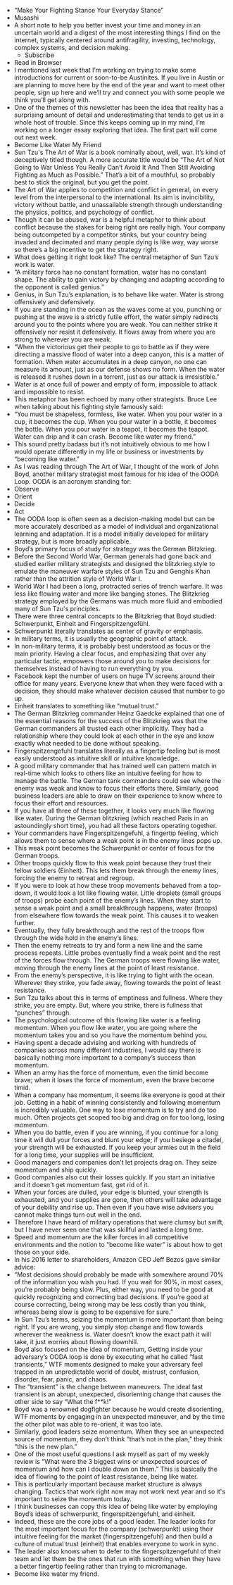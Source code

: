 - “Make Your Fighting Stance Your Everyday Stance”
- Musashi
- A short note to help you better invest your time and money in an uncertain world and a digest of the most interesting things I find on the internet, typically centered around antifragility, investing, technology, complex systems, and decision making.
    - Subscribe       
- Read in Browser
- I mentioned last week that I’m working on trying to make some introductions for current or soon-to-be Austinites. If you live in Austin or are planning to move here by the end of the year and want to meet other people, sign up here and we’ll try and connect you with some people we think you’ll get along with.
- One of the themes of this newsletter has been the idea that reality has a surprising amount of detail and underestimating that tends to get us in a whole host of trouble. Since this keeps coming up in my mind, I’m working on a longer essay exploring that idea. The first part will come out next week.
- Become Like Water My Friend
- Sun Tzu's The Art of War is a book nominally about, well, war. It’s kind of deceptively titled though. A more accurate title would be “The Art of Not Going to War Unless You Really Can’t Avoid It And Then Still Avoiding Fighting as Much as Possible.” That’s a bit of a mouthful, so probably best to stick the original, but you get the point.
- The Art of War applies to competition and conflict in general, on every level from the interpersonal to the international. Its aim is invincibility, victory without battle, and unassailable strength through understanding the physics, politics, and psychology of conflict.
- Though it can be abused, war is a helpful metaphor to think about conflict because the stakes for being right are really high. Your company being outcompeted by a competitor stinks, but your country being invaded and decimated and many people dying is like way, way worse so there’s a big incentive to get the strategy right.
- What does getting it right look like? The central metaphor of Sun Tzu’s work is water.
- “A military force has no constant formation, water has no constant shape. The ability to gain victory by changing and adapting according to the opponent is called genius.”
- Genius, in Sun Tzu’s explanation, is to behave like water. Water is strong offensively and defensively.
- If you are standing in the ocean as the waves come at you, punching or pushing at the wave is a strictly futile effort, the water simply redirects around you to the points where you are weak. You can neither strike it offensively nor resist it defensively. It flows away from where you are strong to wherever you are weak.
- “When the victorious get their people to go to battle as if they were directing a massive flood of water into a deep canyon, this is a matter of formation. When water accumulates in a deep canyon, no one can measure its amount, just as our defense shows no form. When the water is released it rushes down in a torrent, just as our attack is irresistible.”
- Water is at once full of power and empty of form, impossible to attack and impossible to resist.
- This metaphor has been echoed by many other strategists. Bruce Lee when talking about his fighting style famously said:
- “You must be shapeless, formless, like water. When you pour water in a cup, it becomes the cup. When you pour water in a bottle, it becomes the bottle. When you pour water in a teapot, it becomes the teapot. Water can drip and it can crash. Become like water my friend.”
- This sound pretty badass but it’s not intuitively obvious to me how I would operate differently in my life or business or investments by “becoming like water.”
- As I was reading through The Art of War, I thought of the work of John Boyd, another military strategist most famous for his idea of the OODA Loop. OODA is an acronym standing for:
- Observe
- Orient
- Decide
- Act
- The OODA loop is often seen as a decision-making model but can be more accurately described as a model of individual and organizational learning and adaptation. It is a model initially developed for military strategy, but is more broadly applicable.
- Boyd’s primary focus of study for strategy was the German Blitzkrieg.
- Before the Second World War, German generals had gone back and studied earlier military strategists and designed the blitzkrieg style to emulate the maneuver warfare styles of Sun Tzu and Genghis Khan rather than the attrition style of World War I.
- World War I had been a long, protracted series of trench warfare. It was less like flowing water and more like banging stones. The Blitzkrieg strategy employed by the Germans was much more fluid and embodied many of Sun Tzu's principles.
- There were three central concepts to the Blitzkrieg that Boyd studied: Schwerpunkt, Einheit and Fingerspitzengefühl.
- Schwerpunkt literally translates as center of gravity or emphasis.
- In military terms, it is usually the geographic point of attack.
- In non-military terms, it is probably best understood as focus or the main priority. Having a clear focus, and emphasizing that over any particular tactic, empowers those around you to make decisions for themselves instead of having to run everything by you.
- Facebook kept the number of users on huge TV screens around their office for many years. Everyone knew that when they were faced with a decision, they should make whatever decision caused that number to go up.
- Einheit translates to something like “mutual trust.”
- The German Blitzkrieg commander Heinz Gaedcke explained that one of the essential reasons for the success of the Blitzkrieg was that the German commanders all trusted each other implicitly. They had a relationship where they could look at each other in the eye and know exactly what needed to be done without speaking.
- Fingerspitzengefuhl translates literally as a fingertip feeling but is most easily understood as intuitive skill or intuitive knowledge.
- A good military commander that has trained well can pattern match in real-time which looks to others like an intuitive feeling for how to manage the battle. The German tank commanders could see where the enemy was weak and know to focus their efforts there. Similarly, good business leaders are able to draw on their experience to know where to focus their effort and resources.
- If you have all three of these together, it looks very much like flowing like water. During the German blitzkrieg (which reached Paris in an astoundingly short time), you had all these factors operating together.
- Your commanders have Fingerspitzengefuhl, a fingertip feeling, which allows them to sense where a weak point is in the enemy lines pops up.
- This weak point becomes the Schwerpunkt or center of focus for the German troops.
- Other troops quickly flow to this weak point because they trust their fellow soldiers (Einheit). This lets them break through the enemy lines, forcing the enemy to retreat and regroup.
- If you were to look at how these troop movements behaved from a top-down, it would look a lot like flowing water. Little droplets (small groups of troops) probe each point of the enemy’s lines. When they start to sense a weak point and a small breakthrough happens, water (troops) from elsewhere flow towards the weak point. This causes it to weaken further.
- Eventually, they fully breakthrough and the rest of the troops flow through the wide hold in the enemy’s lines.
- Then the enemy retreats to try and form a new line and the same process repeats. Little probes eventually find a weak point and the rest of the forces flow through. The German troops were flowing like water, moving through the enemy lines at the point of least resistance.
- From the enemy’s perspective, it is like trying to fight with the ocean. Wherever they strike, you fade away, flowing towards the point of least resistance.
- Sun Tzu talks about this in terms of emptiness and fullness. Where they strike, you are empty. But, where you strike, there is fullness that “punches” through.
- The psychological outcome of this flowing like water is a feeling momentum. When you flow like water, you are going where the momentum takes you and so you have the momentum behind you.
- Having spent a decade advising and working with hundreds of companies across many different industries, I would say there is basically nothing more important to a company’s success than momentum.
- When an army has the force of momentum, even the timid become brave; when it loses the force of momentum, even the brave become timid.
- When a company has momentum, it seems like everyone is good at their job. Getting in a habit of winning consistently and following momentum is incredibly valuable. One way to lose momentum is to try and do too much. Often projects get scoped too big and drag on for too long, losing momentum.
- When you do battle, even if you are winning, if you continue for a long time it will dull your forces and blunt your edge; if you besiege a citadel, your strength will be exhausted. If you keep your armies out in the field for a long time, your supplies will be insufficient.
- Good managers and companies don't let projects drag on. They seize momentum and ship quickly.
- Good companies also cut their losses quickly. If you start an initiative and it doesn't get momentum fast, get rid of it.
- When your forces are dulled, your edge is blunted, your strength is exhausted, and your supplies are gone, then others will take advantage of your debility and rise up. Then even if you have wise advisers you cannot make things turn out well in the end.
- Therefore I have heard of military operations that were clumsy but swift, but I have never seen one that was skillful and lasted a long time.
- Speed and momentum are the killer forces in all competitive environments and the notion to “become like water” is about how to get those on your side.
- In his 2016 letter to shareholders, Amazon CEO Jeff Bezos gave similar advice:
- “Most decisions should probably be made with somewhere around 70% of the information you wish you had. If you wait for 90%, in most cases, you’re probably being slow. Plus, either way, you need to be good at quickly recognizing and correcting bad decisions. If you’re good at course correcting, being wrong may be less costly than you think, whereas being slow is going to be expensive for sure.”
- In Sun Tzu’s terms, seizing the momentum is more important than being right. If you are wrong, you simply stop change and flow towards wherever the weakness is. Water doesn’t know the exact path it will take, it just worries about flowing downhill.
- Boyd also focused on the idea of momentum, Getting inside your adversary’s OODA loop is done by executing what he called “fast transients,” WTF moments designed to make your adversary feel trapped in an unpredictable world of doubt, mistrust, confusion, disorder, fear, panic, and chaos.
- The “transient” is the change between maneuvers. The ideal fast transient is an abrupt, unexpected, disorienting change that causes the other side to say “What the f**k!”
- Boyd was a renowned dogfighter because he would create disorienting, WTF moments by engaging in an unexpected maneuver, and by the time the other pilot was able to re-orient, it was too late.
- Similarly, good leaders seize momentum. When they see an unexpected source of momentum, they don’t think “that’s not in the plan,” they think “this is the new plan.”
- One of the most useful questions I ask myself as part of my weekly review is “What were the 3 biggest wins or unexpected sources of momentum and how can I double down on them.” This is basically the idea of flowing to the point of least resistance, being like water.
- This is particularly important because market structure is always changing. Tactics that work right now may not work next year and so it's important to seize the momentum today.
- I think businesses can copy this idea of being like water by employing Boyd’s ideas of schwerpunkt, fingerspitzengefuhl, and einheit.
- Indeed, these are the core jobs of a good leader. The leader looks for the most important focus for the company (schwerpunkt) using their intuitive feeling for the market (fingerspitzengefuhl) and then build a culture of mutual trust (einheit) that enables everyone to work in sync.
- The leader also knows when to defer to the fingerspitzengefuhl of their team and let them be the ones that run with something when they have a better fingertip feeling rather than trying to micromanage.
- Become like water my friend.
